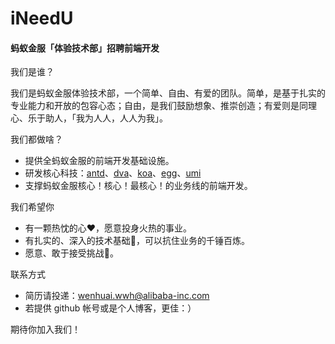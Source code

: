 # iNeedU


#### 蚂蚁金服「体验技术部」招聘前端开发

我们是谁？

我们是蚂蚁金服体验技术部，一个简单、自由、有爱的团队。简单，是基于扎实的专业能力和开放的包容心态；自由，是我们鼓励想象、推崇创造；有爱则是同理心、乐于助人，「我为人人，人人为我」。

我们都做啥？

- 提供全蚂蚁金服的前端开发基础设施。
- 研发核心科技：[antd](https://github.com/ant-design/ant-design)、[dva](https://github.com/dvajs/dva)、[koa](https://github.com/koajs/koa)、[egg](https://github.com/eggjs/egg)、[umi](https://github.com/umijs/umi)
- 支撑蚂蚁金服核心！核心！最核心！的业务线的前端开发。

 
我们希望你

- 有一颗热忱的心❤️，愿意投身火热的事业。
- 有扎实的、深入的技术基础💪，可以抗住业务的千锤百炼。
- 愿意、敢于接受挑战🥇。

 
联系方式

- 简历请投递：wenhuai.wwh@alibaba-inc.com
- 若提供 github 帐号或是个人博客，更佳：）

 
期待你加入我们！
